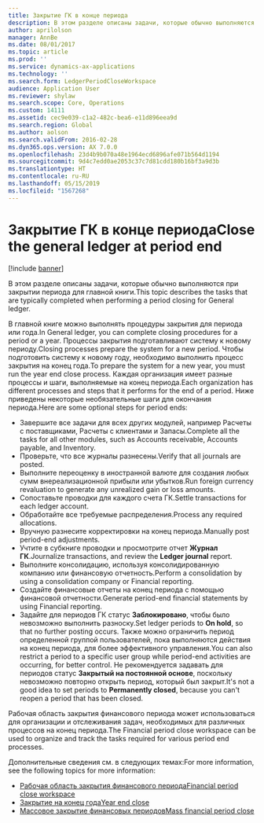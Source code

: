 ```yaml
---
title: Закрытие ГК в конце периода
description: В этом разделе описаны задачи, которые обычно выполняются при закрытии периода для главной книги.
author: aprilolson
manager: AnnBe
ms.date: 08/01/2017
ms.topic: article
ms.prod: ''
ms.service: dynamics-ax-applications
ms.technology: ''
ms.search.form: LedgerPeriodCloseWorkspace
audience: Application User
ms.reviewer: shylaw
ms.search.scope: Core, Operations
ms.custom: 14111
ms.assetid: cec9e039-c1a2-482c-bea6-e11d896eea9d
ms.search.region: Global
ms.author: aolson
ms.search.validFrom: 2016-02-28
ms.dyn365.ops.version: AX 7.0.0
ms.openlocfilehash: 23d4b9b070a48e1964ecd6896afe071b564d1194
ms.sourcegitcommit: 9d4c7edd0ae2053c37c7d81cdd180b16bf3a9d3b
ms.translationtype: HT
ms.contentlocale: ru-RU
ms.lasthandoff: 05/15/2019
ms.locfileid: "1567268"
---
```

# <a name="close-the-general-ledger-at-period-end"></a><span data-ttu-id="bec64-103">Закрытие ГК в конце периода</span><span class="sxs-lookup"><span data-stu-id="bec64-103">Close the general ledger at period end</span></span>

[!include [banner](../includes/banner.md)]

<span data-ttu-id="bec64-104">В этом разделе описаны задачи, которые обычно выполняются при закрытии периода для главной книги.</span><span class="sxs-lookup"><span data-stu-id="bec64-104">This topic describes the tasks that are typically completed when performing a period closing for General ledger.</span></span> 

<span data-ttu-id="bec64-105">В главной книге можно выполнять процедуры закрытия для периода или года.</span><span class="sxs-lookup"><span data-stu-id="bec64-105">In General ledger, you can complete closing procedures for a period or a year.</span></span> <span data-ttu-id="bec64-106">Процессы закрытия подготавливают систему к новому периоду.</span><span class="sxs-lookup"><span data-stu-id="bec64-106">Closing processes prepare the system for a new period.</span></span> <span data-ttu-id="bec64-107">Чтобы подготовить систему к новому году, необходимо выполнить процесс закрытия на конец года.</span><span class="sxs-lookup"><span data-stu-id="bec64-107">To prepare the system for a new year, you must run the year end close process.</span></span> <span data-ttu-id="bec64-108">Каждая организация имеет разные процессы и шаги, выполняемые на конец периода.</span><span class="sxs-lookup"><span data-stu-id="bec64-108">Each organization has different processes and steps that it performs for the end of a period.</span></span> <span data-ttu-id="bec64-109">Ниже приведены некоторые необязательные шаги для окончания периода.</span><span class="sxs-lookup"><span data-stu-id="bec64-109">Here are some optional steps for period ends:</span></span>

-   <span data-ttu-id="bec64-110">Завершите все задачи для всех других модулей, например Расчеты с поставщиками, Расчеты с клиентами и Запасы.</span><span class="sxs-lookup"><span data-stu-id="bec64-110">Complete all the tasks for all other modules, such as Accounts receivable, Accounts payable, and Inventory.</span></span>
-   <span data-ttu-id="bec64-111">Проверьте, что все журналы разнесены.</span><span class="sxs-lookup"><span data-stu-id="bec64-111">Verify that all journals are posted.</span></span>
-   <span data-ttu-id="bec64-112">Выполните переоценку в иностранной валюте для создания любых сумм внереализационной прибыли или убытков.</span><span class="sxs-lookup"><span data-stu-id="bec64-112">Run foreign currency revaluation to generate any unrealized gain or loss amounts.</span></span>
-   <span data-ttu-id="bec64-113">Сопоставьте проводки для каждого счета ГК.</span><span class="sxs-lookup"><span data-stu-id="bec64-113">Settle transactions for each ledger account.</span></span>
-   <span data-ttu-id="bec64-114">Обработайте все требуемые распределения.</span><span class="sxs-lookup"><span data-stu-id="bec64-114">Process any required allocations.</span></span>
-   <span data-ttu-id="bec64-115">Вручную разнесите корректировки на конец периода.</span><span class="sxs-lookup"><span data-stu-id="bec64-115">Manually post period-end adjustments.</span></span>
-   <span data-ttu-id="bec64-116">Учтите в субкниге проводки и просмотрите отчет **Журнал ГК**.</span><span class="sxs-lookup"><span data-stu-id="bec64-116">Journalize transactions, and review the **Ledger journal** report.</span></span>
-   <span data-ttu-id="bec64-117">Выполните консолидацию, используя консолидированную компанию или финансовую отчетность.</span><span class="sxs-lookup"><span data-stu-id="bec64-117">Perform a consolidation by using a consolidation company or Financial reporting.</span></span>
-   <span data-ttu-id="bec64-118">Создайте финансовые отчеты на конец периода с помощью финансовой отчетности.</span><span class="sxs-lookup"><span data-stu-id="bec64-118">Generate period-end financial statements by using Financial reporting.</span></span>
-   <span data-ttu-id="bec64-119">Задайте для периодов ГК статус **Заблокировано**, чтобы было невозможно выполнить разноску.</span><span class="sxs-lookup"><span data-stu-id="bec64-119">Set ledger periods to **On hold**, so that no further posting occurs.</span></span> <span data-ttu-id="bec64-120">Также можно ограничить период определенной группой пользователей, пока выполняются действия на конец периода, для более эффективного управления.</span><span class="sxs-lookup"><span data-stu-id="bec64-120">You can also restrict a period to a specific user group while period-end activities are occurring, for better control.</span></span> <span data-ttu-id="bec64-121">Не рекомендуется задавать для периодов статус **Закрытый на постоянной основе**, поскольку невозможно повторно открыть период, который был закрыт.</span><span class="sxs-lookup"><span data-stu-id="bec64-121">It's not a good idea to set periods to **Permanently closed**, because you can't reopen a period that has been closed.</span></span>

<span data-ttu-id="bec64-122">Рабочая область закрытия финансового периода может использоваться для организации и отслеживания задач, необходимых для различных процессов на конец периода.</span><span class="sxs-lookup"><span data-stu-id="bec64-122">The Financial period close workspace can be used to organize and track the tasks required for various period end processes.</span></span> 


<span data-ttu-id="bec64-123">Дополнительные сведения см. в следующих темах:</span><span class="sxs-lookup"><span data-stu-id="bec64-123">For more information, see the following topics for more information:</span></span>
- [<span data-ttu-id="bec64-124">Рабочая область закрытия финансового периода</span><span class="sxs-lookup"><span data-stu-id="bec64-124">Financial period close workspace</span></span>](financial-period-close-workspace.md) 
- [<span data-ttu-id="bec64-125">Закрытие на конец года</span><span class="sxs-lookup"><span data-stu-id="bec64-125">Year end close</span></span>](Year-end-close.md)  
- [<span data-ttu-id="bec64-126">Массовое закрытие финансовых периодов</span><span class="sxs-lookup"><span data-stu-id="bec64-126">Mass financial period close</span></span>](tasks/mass-financial-period-close.md)




